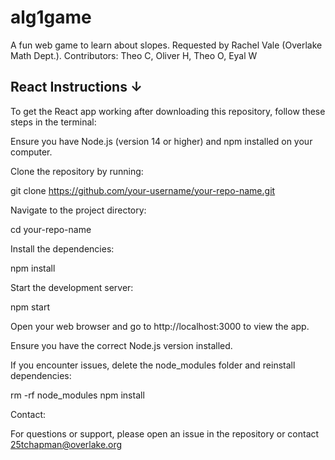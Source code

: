 # alg1game
A fun web game to learn about slopes. Requested by Rachel Vale (Overlake Math Dept.). Contributors: Theo C, Oliver H, Theo O, Eyal W

## React Instructions ↓

To get the React app working after downloading this repository, follow these steps in the terminal:

Ensure you have Node.js (version 14 or higher) and npm installed on your computer.

Clone the repository by running:

 git clone https://github.com/your-username/your-repo-name.git

Navigate to the project directory:

 cd your-repo-name

Install the dependencies:

 npm install

Start the development server:

 npm start
 
Open your web browser and go to http://localhost:3000 to view the app.

Ensure you have the correct Node.js version installed.

If you encounter issues, delete the node_modules folder and reinstall dependencies:
 
rm -rf node_modules
npm install

Contact:

For questions or support, please open an issue in the repository or contact 25tchapman@overlake.org
